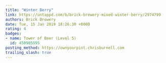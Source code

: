 ```yaml
---
title: "Winter Berry"
link: https://untappd.com/b/brick-brewery-mixed-winter-berry/2974799
authors: Brick Brewery
date: Tue, 15 Jan 2019 18:26:30 +0000
rating: 4
badges:
- name: Tower of Beer (Level 5)
  id: 450905595
posting_method: https://ownyourpint.chrisburnell.com
trailing_slash: true
---
```

